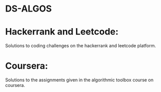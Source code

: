 # DS-ALGOS

# Hackerrank and Leetcode:
Solutions to coding challenges on the hackerrank and leetcode platform.

# Coursera:
Solutions  to the assignments given in the algorithmic toolbox course on coursera.

